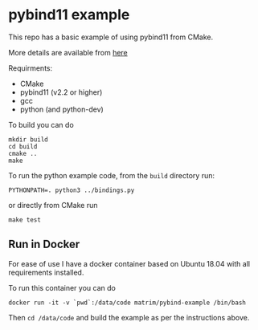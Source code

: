 # pybind11 example

This repo has a basic example of using pybind11 from CMake.

More details are available from [here](https://hopstorawpointers.blogspot.com/2018/06/using-c-code-from-python-with-pybind11.html)

Requirments:

  * CMake
  * pybind11 (v2.2 or higher)
  * gcc
  * python (and python-dev)

To build you can do

```
mkdir build
cd build
cmake ..
make 
```

To run the python example code, from the `build` directory run:

```
PYTHONPATH=. python3 ../bindings.py
```

or directly from CMake run

```
make test
```

## Run in Docker

For ease of use I have a docker container based on Ubuntu 18.04 with all requirements installed.

To run this container you can do 

```
docker run -it -v `pwd`:/data/code matrim/pybind-example /bin/bash
```

Then `cd /data/code` and build the example as per the instructions above.
